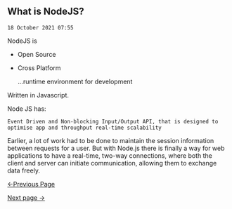   ## What is NodeJS? ##


    18 October 2021 07:55


  NodeJS is

-   Open Source

-   Cross Platform

       ...runtime environment for development

  Written in Javascript.

  Node JS has:

    Event Driven and Non-blocking Input/Output API, that is designed to
    optimise app and throughput real-time scalability

  Earlier, a lot of work had to be done to maintain the session
  information between requests for a user. But with Node.js there is
  finally a way for web applications to have a real-time, two-way
  connections, where both the client and server can initiate
  communication, allowing them to exchange data freely.

  [<-Previous Page](https://github.com/kanitmann/Learn_With_Me/tree/master/node.js)                                        
  
  [Next page ->]()